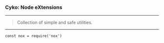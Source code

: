 ### Cyko: Node eXtensions

---

> Collection of simple and safe utilities.

---

```
const nox = require('nox')
```
